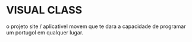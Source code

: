 # VISUAL CLASS

o projeto site / aplicativel movem que te dara a capacidade de programar um portugol em qualquer lugar.
